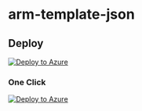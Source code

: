 # arm-template-json

## Deploy

[![Deploy to Azure](https://aka.ms/deploytoazurebutton)](https://portal.azure.com/#create/Microsoft.Template/uri/https%3A%2F%2Fraw.githubusercontent.com%2Flinkernetworks%2Fazure-intelligent-edge-patterns%2Ffeat%2Fcascade-dev%2Ffactory-ai-vision%2FDeploy%2Farm%2Farmdeploy.json)

### One Click

[![Deploy to Azure](https://aka.ms/deploytoazurebutton)](https://portal.azure.com/#create/Microsoft.Template/uri/https%3A%2F%2Fraw.githubusercontent.com%2Fkaka-lin%2Fazure-intelligent-edge-patterns%2Ffeat%2Fchange-custom-arm-template%2Ffactory-ai-vision%2FDeploy%2Farm%2Fone-click-armdeploy.json)
